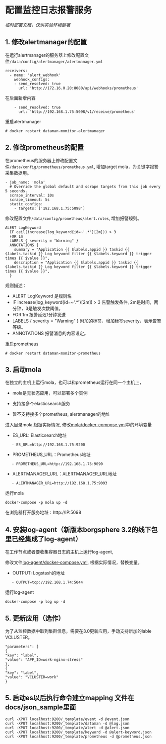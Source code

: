 # 配置监控日志报警服务

*临时部署文档，仅供实验环境部署*

## 1. 修改alertmanager的配置
在运行alertmanager的服务器上修改配置文件`/data/config/alertmanager/alertmanager.yml`

```
receivers:
  - name: 'alert_webhook'
    webhook_configs:
    - send_resolved: true
      url: 'http://172.16.0.20:8080/api/webhooks/prometheus'
```

在后面新增内容

```
    - send_resolved: true
      url: 'http://192.168.1.75:5098/v1/receive/prometheus'
```

重启alertmanager

```
# docker restart dataman-monitor-alertmanager
```

## 2. 修改prometheus的配置
在prometheus的服务器上修改配置文件`/data/config/prometheus/prometheus.yml`,
增加target mola，为关键字报警采集数据用。

```
- job_name: 'mola'
  # Override the global default and scrape targets from this job every 5 seconds.
  scrape_interval: 10s
  scrape_timeout: 5s
  static_configs:
    - targets: ['192.168.1.75:5098']
```

修改配置文件`/data/config/prometheus/alert.rules`, 增加报警规则。

```
ALERT LogKeyword
  IF ceil(increase(log_keyword{id=~'.*'}[2m])) > 3
  FOR 1m
  LABELS { severity = "Warning" }
  ANNOTATIONS {
    summary = "Application {{ $labels.appid }} taskid {{ $labels.taskid }} Log keyword filter {{ $labels.keyword }} trigger times {{ $value }}",
    description = "Application {{ $labels.appid }} taskid {{ $labels.taskid }} Log keyword filter {{ $labels.keyword }} trigger times {{ $value }}",
  }
```

规则描述：
* ALERT LogKeyword 是规则名
* IF increase(log_keyword{id=~'.*'}[2m]) > 3 告警触发条件, 2m是时间，两分钟，3是触发次数阈值。
* FOR 1m 报警延迟1分钟发送
* LABELS { severity = "Warning" } 附加的标签，增加标签severity，表示告警等级。
* ANNOTATIONS 报警消息的内容设定。

重启prometheus

```
# docker restart dataman-monitor-prometheus
```

## 3. 启动mola
在独立的主机上运行mola，也可以和prometheus运行在同一个主机上，

* mola是无状态应用，可以部署多个实例

* 支持接多个elasticsearch服务

* 暂不支持接多个prometheus, alertmanager的地址

进入目录mola,根据实际情况,  修改[mola/docker-compose.yml](mola/docker-compose.yml)中的环境变量

* ES_URL: Elasticsearch地址

```
   - ES_URL=http://192.168.1.75:9200
```

* PROMETHEUS_URL：Prometheus地址

```
   - PROMETHEUS_URL=http://192.168.1.75:9090
```

* ALERTMANAGER_URL：ALERTMANAGER_URL地址

```
   - ALERTMANAGER_URL=http://192.168.1.75:9093
```

运行mola

```
docker-compose -p mola up -d
```

在浏览器打开服务地址：http://IP:5098

## 4. 安装log-agent（新版本borgsphere 3.2的线下包里已经集成了log-agent）
在工作节点或者要收集容器日志的主机上运行log-agent,

修改文件[log-agent/docker-compose.yml](log-agent/docker-compose.yml), 根据实际情况，替换变量。
* OUTPUT: Logstash的地址

```
   - OUTPUT=tcp://192.168.1.74:5044
```

运行log-agent

```
docker-compose -p log up -d
```

## 5. 更新应用（选作）
为了从监控数据中取到集群信息，需要在3.0更新应用，手动支持新加的lable VCLUSTER。

```
"parameters": [
{
"key": "label",
"value": "APP_ID=work-nginx-stress"
},
{
"key": "label",
"value": "VCLUSTER=work"
}
```

## 5. 启动es以后执行命令建立mapping 文件在docs/json_sample里面
```
curl -XPUT localhost:9200/_template/event -d @event.json
curl -XPUT localhost:9200/_template/dataman -d @log.json
curl -XPUT localhost:9200/_template/alert -d @alert.json
curl -XPUT localhost:9200/_template/keyword -d @alert-keyword.json
curl -XPUT localhost:9200/_template/prometheus -d @prometheus.json
```
